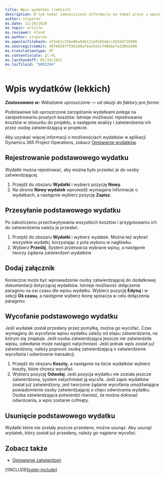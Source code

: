 ```yaml
---
title: Wpis wydatków (lekkich)
description: W tym temat zamieszczono informacje na temat pracy z wpisem wydatków w ramach wdrożenia w wersji uproszczonej.
author: stsporen
ms.date: 11/19/2020
ms.topic: article
ms.reviewer: kfend
ms.author: stsporen
ms.openlocfilehash: e75a61c25be06a9db121e8165e8ccd25d4719d08
ms.sourcegitcommit: 40f68387f594180af64a5e5c748b6efa188bd300
ms.translationtype: HT
ms.contentlocale: pl-PL
ms.lasthandoff: 05/10/2021
ms.locfileid: "6002204"
---
```

# <a name="expense-entry-lite"></a>Wpis wydatków (lekkich)

_**Zastosowane w:** Wdrażanie uproszczone — od okazji do faktury pro forma_

Podstawowe lub uproszczone zarządzanie wydatkami polega na zarejestrowaniu prostych kosztów. Istnieje możliwość rejestrowania kosztów w stosunku do projektu, a następnie analizy i zatwierdzenia ich przez osobę zatwierdzającą w projekcie.

Aby uzyskać więcej informacji o możliwościach wydatków w aplikacji Dynamics 365 Project Operations, zobacz [Omówienie wydatków](expense-overview.md).

## <a name="capture-a-basic-expense"></a>Rejestrowanie podstawowego wydatku

Wydatki można rejestrować, aby można było przesłać je do osoby zatwierdzającej.

1. Przejdź do obszaru **Wydatki** i wybierz pozycję **Nowy**.
2. Na stronie **Nowy wydatek** wprowadź wymagane informacje o wydatkach, a następnie wybierz pozycję **Zapisz**.

## <a name="submit-a-basic-expense"></a>Przesyłanie podstawowego wydatku

Po zakończeniu przechwytywania wszystkich kosztów i przygotowaniu ich do zatwierdzenia należy je przesłać.

1. Przejdź do obszaru **Wydatki** i wybierz wydatek. Można też wybrać wszystkie wydatki, korzystając z pola wyboru w nagłówku.
2. Wybierz **Prześlij**. System przetwarza wybrane wpisy, a następnie tworzy żądania zatwierdzeń wydatków.

## <a name="add-an-attachment"></a>Dodaj załącznik

Konieczne może być wprowadzenie osoby zatwierdzającej do dodatkowej dokumentacji dotyczącej wydatków. Istnieje możliwość dołączenia paragonu na osi czasu dla wpisu wydatku. Wybierz pozycję **Edytuj** i w sekcji **Oś czasu**, a następnie wybierz ikonę spinacza w celu dołączenia paragonu.

## <a name="recall-a-basic-expense"></a>Wycofanie podstawowego wydatku

Jeśli wydatek został przesłany przez pomyłkę, można go wycofać. Czas wymagany do wycofania wpisu wydatku zależy od etapu zatwierdzania, na którym się znajduje.  Jeśli osoba zatwierdzająca jeszcze nie zatwierdziła wpisu, odwołanie może nastąpić natychmiast. Jeśli jednak wpis został już zatwierdzony, należy poprosić osobę zatwierdzającą o zatwierdzenie wycofania i odwrócenie transakcji.

1. Przejdź do obszaru **Koszty**, a następnie na liście wydatków wybierz koszty, które chcesz wycofać.
2. Wybierz pozycję **Odwołaj**. Jeśli pozycja wydatku nie została jeszcze zatwierdzona, system natychmiast ją wycofa. Jeśli zapis wydatków został już zatwierdzony, jest tworzone żądanie wycofania umożliwiające powiadomienie osoby zatwierdzającej o chęci odwrócenia wydatku. Osoba zatwierdzająca potwierdzi również, że można dokonać odwrócenia, a wpis zostanie cofnięty.

## <a name="delete-a-basic-expense"></a>Usunięcie podstawowego wydatku

Wydatki które nie zostały jeszcze przesłane, można usunąć. Aby usunąć wydatek, który został już przesłany, należy go najpierw wycofać.

## <a name="see-also"></a>Zobacz także

- [Omówienie zatwierdzeń](../approvals/approvals-overview.md)


[!INCLUDE[footer-include](../includes/footer-banner.md)]